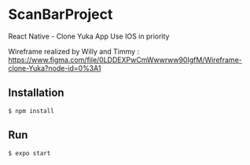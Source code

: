 # ScanBarProject
React Native - Clone Yuka App
Use IOS in priority

Wireframe realized by Willy and Timmy : https://www.figma.com/file/0LDDEXPwCmWwwrww90IgfM/Wireframe-clone-Yuka?node-id=0%3A1

## Installation

```shell
$ npm install
```

## Run

```shell
$ expo start
```
